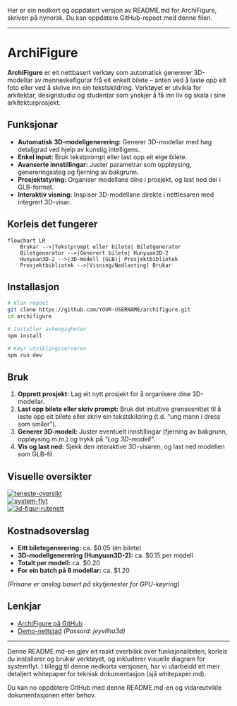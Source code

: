Her er ein nedkort og oppdatert versjon av README.md for ArchiFigure, skriven på nynorsk. Du kan oppdatere GitHub-repoet med denne filen.

---

# ArchiFigure

**ArchiFigure** er eit nettbasert verktøy som automatisk genererer 3D-modellar av menneskefigurar frå eit enkelt bilete – anten ved å laste opp eit foto eller ved å skrive inn ein tekstskildring. Verktøyet er utvikla for arkitektar, designstudio og studentar som ynskjer å få inn liv og skala i sine arkitekturprosjekt.

## Funksjonar
- **Automatisk 3D-modellgenerering:** Generer 3D-modellar med høg detaljgrad ved hjelp av kunstig intelligens.
- **Enkel input:** Bruk tekstprompt eller last opp eit eige bilete.
- **Avanserte innstillingar:** Juster parametrar som oppløysing, genereringssteg og fjerning av bakgrunn.
- **Prosjektstyring:** Organiser modellane dine i prosjekt, og last ned dei i GLB-format.
- **Interaktiv visning:** Inspiser 3D-modellane direkte i nettlesaren med integrert 3D-visar.

## Korleis det fungerer
```mermaid
flowchart LR
    Brukar -->|Tekstprompt eller bilete| Biletgenerator
    Biletgenerator -->|Generert bilete| Hunyuan3D-2
    Hunyuan3D-2 -->|3D-modell (GLB)| Prosjektbibliotek
    Prosjektbibliotek -->|Visning/Nedlasting| Brukar
```

## Installasjon
```sh
# Klon repoet
git clone https://github.com/YOUR-USERNAME/archifigure.git
cd archifigure

# Installer avhengigheter
npm install

# Køyr utviklingsserveren
npm run dev
```

## Bruk
1. **Opprett prosjekt:** Lag eit nytt prosjekt for å organisere dine 3D-modellar.
2. **Last opp bilete eller skriv prompt:** Bruk det intuitive grensesnittet til å laste opp eit bilete eller skriv ein tekstskildring (t.d. "ung mann i dress som smiler").
3. **Generer 3D-modell:** Juster eventuelt innstillingar (fjerning av bakgrunn, oppløysing m.m.) og trykk på *"Lag 3D-modell"*.  
4. **Vis og last ned:** Sjekk den interaktive 3D-visaren, og last ned modellen som GLB-fil.

## Visuelle oversikter
[![teneste-oversikt](https://i.ibb.co/6LYYxDj/teneste-oversikt.jpg)](https://ibb.co/ntrrvQx)  
[![system-flyt](https://i.ibb.co/wrCDbCYY/system-flyt.jpg)](https://ibb.co/3YWt8Wkk)  
[![3d-figur-rutenett](https://i.ibb.co/sBN5pbx/3d-figur-rutenett.jpg)](https://ibb.co/TC7KDYj)

## Kostnadsoverslag
- **Eitt biletegenerering:** ca. $0.05 (én bilete)
- **3D-modellgenerering (Hunyuan3D-2):** ca. $0.15 per modell
- **Totalt per modell:** ca. $0.20  
- **For ein batch på 6 modellar:** ca. $1.20

*(Prisane er anslag basert på skytjenester for GPU-køyring)*

## Lenkjar
- [ArchiFigure på GitHub](https://github.com/YOUR-USERNAME/archifigure)
- [Demo-nettstad](https://archifigure.iverfinne.no) *(Passord: jeyvilha3d)*

---

Denne README.md-en gjev eit raskt overblikk over funksjonaliteten, korleis du installerer og brukar verktøyet, og inkluderer visuelle diagram for systemflyt. I tillegg til denne nedkorta versjonen, har vi utarbeidd eit meir detaljert whitepaper for teknisk dokumentasjon (sjå whitepaper.md).

Du kan no oppdatere GitHub med denne README.md-en og vidareutvikle dokumentasjonen etter behov.